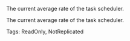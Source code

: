 The current average rate of the task scheduler.
	
The current average rate of the task scheduler.

Tags: ReadOnly, NotReplicated